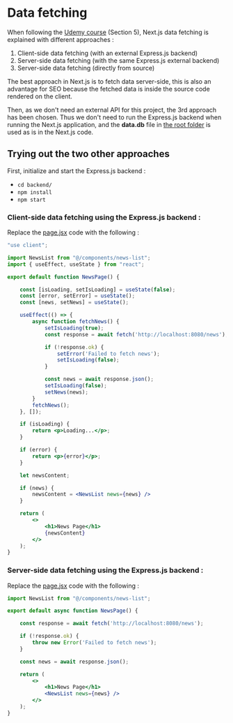 # Data fetching

When following the [Udemy course](https://www.udemy.com/course/nextjs-react-the-complete-guide/) (Section 5), Next.js data fetching is explained with different approaches :
1. Client-side data fetching (with an external Express.js backend)
2. Server-side data fetching (with the same Express.js external backend)
3. Server-side data fetching (directly from source)

The best approach in Next.js is to fetch data server-side, this is also an advantage for SEO because the fetched data is inside the source code rendered on the client.

Then, as we don't need an external API for this project, the 3rd approach has been chosen. Thus we don't need to run the Express.js backend when running the Next.js application, and the **data.db** file in [the root folder](./) is used as is in the Next.js code.

## Trying out the two other approaches

First, initialize and start the Express.js backend :
* `cd backend/`
* `npm install`
* `npm start`

### Client-side data fetching using the Express.js backend :

Replace the [page.jsx](app/(content)/news/page.jsx) code with the following :

```jsx
"use client";

import NewsList from "@/components/news-list";
import { useEffect, useState } from "react";

export default function NewsPage() {

    const [isLoading, setIsLoading] = useState(false);
    const [error, setError] = useState();
    const [news, setNews] = useState();

    useEffect(() => {
        async function fetchNews() {
            setIsLoading(true);
            const response = await fetch('http://localhost:8080/news');

            if (!response.ok) {
                setError('Failed to fetch news');
                setIsLoading(false);
            }

            const news = await response.json();
            setIsLoading(false);
            setNews(news);
        }
        fetchNews();
    }, []);

    if (isLoading) {
        return <p>Loading...</p>;
    }

    if (error) {
        return <p>{error}</p>;
    }

    let newsContent;

    if (news) {
        newsContent = <NewsList news={news} />
    }

    return (
        <>
            <h1>News Page</h1>
            {newsContent}
        </>
    );
}
```

### Server-side data fetching using the Express.js backend :

Replace the [page.jsx](app/(content)/news/page.jsx) code with the following :

```jsx
import NewsList from "@/components/news-list";

export default async function NewsPage() {

    const response = await fetch('http://localhost:8080/news');

    if (!response.ok) {
        throw new Error('Failed to fetch news');
    }

    const news = await response.json();

    return (
        <>
            <h1>News Page</h1>
            <NewsList news={news} />
        </>
    );
}
```

